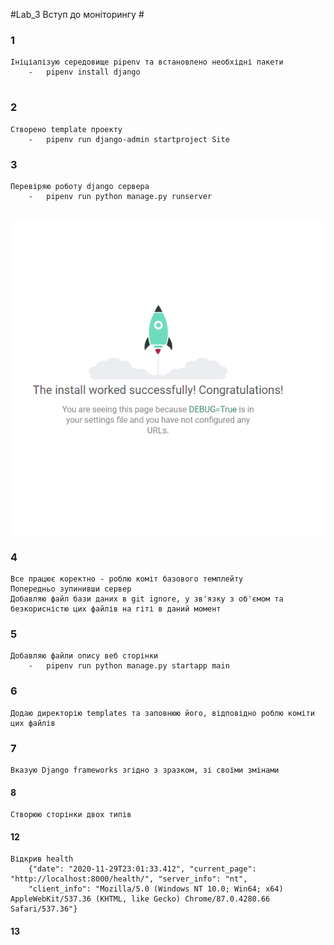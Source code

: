 #Lab_3 Вступ до моніторингу #

### 1 ###
```
Ініціалізую середовище pipenv та встановлено необхідні пакети
    -   pipenv install django
   
```
### 2 ###
```
Створено template проекту
    -   pipenv run django-admin startproject Site
```
### 3 ###
```
Перевіряю роботу django сервера
    -   pipenv run python manage.py runserver
         
```
![alt text](serverIsWork.png "Описание будет тут")
### 4 ###
```
Все працює коректно - роблю коміт базового темплейту
Попередньо зупинивши сервер
Добавляю файл бази даних в git ignore, у зв'язку з об'ємом та безкорисністю цих файлів на гіті в даний момент
```
### 5 ###
```
Добавляю файли опису веб сторінки
    -   pipenv run python manage.py startapp main
```
### 6 ###
```
Додаю директорію templates та заповнюю його, відповідно роблю коміти цих файлів
```
### 7 ###
```
Вказую Django frameworks згідно з зразком, зі своїми змінами
```
#### 8 ####
```
Створюю сторінки двох типів
```
#### 12 ####
```
Відкрив health
    {"date": "2020-11-29T23:01:33.412", "current_page": "http://localhost:8000/health/", "server_info": "nt",
    "client_info": "Mozilla/5.0 (Windows NT 10.0; Win64; x64) AppleWebKit/537.36 (KHTML, like Gecko) Chrome/87.0.4280.66 Safari/537.36"}
```
#### 13 ####
```

```